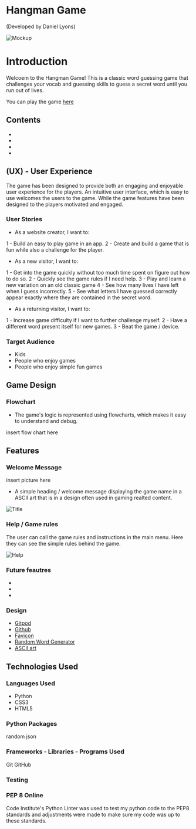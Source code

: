 # Hangman Game
(Developed by Daniel Lyons)

![Mockup](docs/readme_images/responsiveness.JPG)

# Introduction
Welcoem to the Hangman Game! This is a classic word guessing game that challenges your vocab and guessing skills to guess a secret word until you run out of lives. 

You can play the game [here](https://chancandan-portfolio-project-3.herokuapp.com/)


## Contents

*
*
*
*


## (UX) - User Experience

The game has been designed to provide both an engaging and enjoyable user experience for the players. An intuitive user interface, which is easy to use welcomes the users to the game. While the game features have been designed to the players motivated and engaged.

### User Stories

* As a website creator, I want to:

1 - Build an easy to play game in an app.
2 - Create and build a game that is fun while also a challenge for the player.

* As a new visitor, I want to:

1 - Get into the game quickly without too much time spent on figure out how to do so.
2 - Quickly see the game rules if I need help.
3 - Play and learn a new variation on an old classic game
4 - See how many lives I have left when I guess incorrectly.
5 - See what letters I have guessed correctly appear exactly where they are contained in the secret word.

* As a returning visitor, I want to:

1 - Increase game difficulty if I want to further challenge myself.
2 - Have a different word present itself for new games.
3 - Beat the game / device.

### Target Audience

- Kids
- People who enjoy games
- People who enjoy simple fun games


## Game Design

### Flowchart

* The game's logic is represented using flowcharts, which makes it easy to understand and debug.

insert flow chart here

## Features 

### Welcome Message

insert picture here

* A simple heading / welcome message displaying the game name in a ASCII art that is in a design often used in gaming realted content.

![Title](docs/readme_images/game_title.JPG)

### Help / Game rules

The user can call the game rules and instructions in the main menu. Here they can see the simple rules behind the game.

![Help](docs/readme_images/help_button.JPG)


### Future feautres

* 
* 
* 

### Design

* [Gitpod](https://gitpod.io)
* [Github](https://github.com/)
* [Favicon](https://favicon.io/favicon-converter/)
* [Random Word Generator](https://randomwordgenerator.com/)
* [ASCII art](https://www.twitchquotes.com/copypastas/ascii-art) 


## Technologies Used

### Languages Used

* Python
* CSS3
* HTML5


### Python Packages
random
json


### Frameworks - Libraries - Programs Used
Git
GitHub

### Testing

### PEP 8 Online

Code Institute's Python Linter was used to test my python code to the PEP8 standards and adjustments were made to make sure my code was up to these standards.




